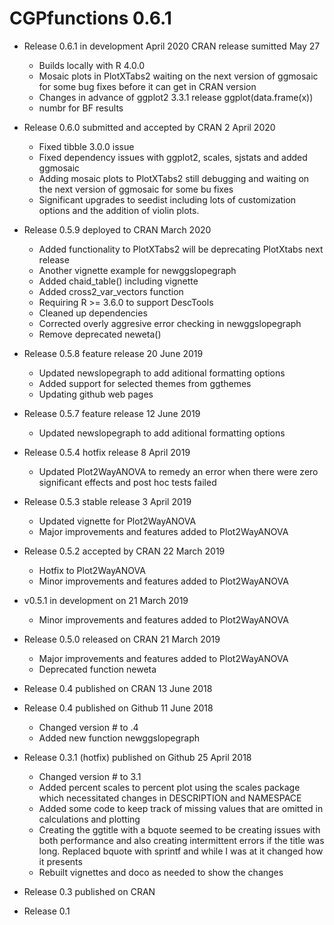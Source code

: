 # CGPfunctions 0.6.1

* Release 0.6.1 in development April 2020 CRAN release sumitted May 27
  - Builds locally with R 4.0.0 
  - Mosaic plots in PlotXTabs2 waiting on the next version
    of ggmosaic for some bug fixes before it can get in CRAN version
  - Changes in advance of ggplot2 3.3.1 release ggplot(data.frame(x))
  - numbr for BF results

* Release 0.6.0 submitted and accepted by CRAN 2 April 2020
  - Fixed tibble 3.0.0 issue
  - Fixed dependency issues with ggplot2, scales, sjstats and added ggmosaic
  - Adding mosaic plots to PlotXTabs2 still debugging and waiting on the next version
    of ggmosaic for some bu fixes
  - Significant upgrades to seedist including lots of customization options and the
    addition of violin plots.
    
* Release 0.5.9 deployed to CRAN March 2020
  - Added functionality to PlotXTabs2 will be deprecating PlotXtabs next 
    release
  - Another vignette example for newggslopegraph
  - Added chaid_table() including vignette
  - Added cross2_var_vectors function
  - Requiring R >= 3.6.0 to support DescTools
  - Cleaned up dependencies
  - Corrected overly aggresive error checking in newggslopegraph
  - Remove deprecated neweta()
* Release 0.5.8 feature release 20 June 2019
  - Updated newslopegraph to add aditional formatting options
  - Added support for selected themes from ggthemes
  - Updating github web pages
* Release 0.5.7 feature release 12 June 2019
  - Updated newslopegraph to add aditional formatting options
* Release 0.5.4 hotfix release 8 April 2019
  - Updated Plot2WayANOVA to remedy an error when there were zero significant effects
    and post hoc tests failed
* Release 0.5.3 stable release 3 April 2019
  - Updated vignette for Plot2WayANOVA
  - Major improvements and features added to Plot2WayANOVA
* Release 0.5.2 accepted by CRAN 22 March 2019
  - Hotfix to Plot2WayANOVA
  - Minor improvements and features added to Plot2WayANOVA
* v0.5.1 in development on 21 March 2019
  - Minor improvements and features added to Plot2WayANOVA
* Release 0.5.0 released on CRAN 21 March 2019
  - Major improvements and features added to Plot2WayANOVA
  - Deprecated function neweta
* Release 0.4 published on CRAN 13 June 2018
* Release 0.4 published on Github 11 June 2018
  - Changed version # to .4
  - Added new function newggslopegraph 
* Release 0.3.1 (hotfix) published on Github 25 April 2018
  - Changed version # to 3.1
  - Added percent scales to percent plot using the scales package which necessitated changes in DESCRIPTION and NAMESPACE
  - Added some code to keep track of missing values that are omitted in calculations and plotting
  - Creating the ggtitle with a bquote seemed to be creating issues with both performance and also creating intermittent errors if the title was long. Replaced bquote with sprintf and while I was at it changed how it presents
  - Rebuilt vignettes and doco as needed to show the changes

* Release 0.3 published on CRAN

* Release 0.1 
